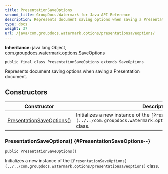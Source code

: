 ```yaml
---
title: PresentationSaveOptions
second_title: GroupDocs.Watermark for Java API Reference
description: Represents document saving options when saving a Presentation document.
type: docs
weight: 37
url: /java/com.groupdocs.watermark.options/presentationsaveoptions/
---
```

**Inheritance:**
java.lang.Object, [com.groupdocs.watermark.options.SaveOptions](../../com.groupdocs.watermark.options/saveoptions)
```
public final class PresentationSaveOptions extends SaveOptions
```

Represents document saving options when saving a Presentation document.
## Constructors

| Constructor | Description |
| --- | --- |
| [PresentationSaveOptions()](#PresentationSaveOptions--) | Initializes a new instance of the `[PresentationSaveOptions](../../com.groupdocs.watermark.options/presentationsaveoptions)` class. |
### PresentationSaveOptions() {#PresentationSaveOptions--}
```
public PresentationSaveOptions()
```


Initializes a new instance of the `[PresentationSaveOptions](../../com.groupdocs.watermark.options/presentationsaveoptions)` class.

